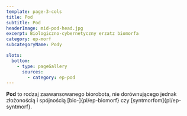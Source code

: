 ```yaml
---
template: page-3-cols
title: Pod
subtitle: Pod
headerImage: mid-pod-head.jpg
excerpt: Biologiczno-cybernetyczny erzatz biomorfa
category: ep-morf
subcategoryName: Pody

slots:
  bottom:
    - type: pageGallery
      sources:
        - category: ep-pod
---
```

**Pod** to rodzaj zaawansowanego biorobota, nie dorównującego jednak złożonością i spójnością [bio-]{pl/ep-biomorf} czy [syntmorfom]{pl/ep-syntmorf}.
